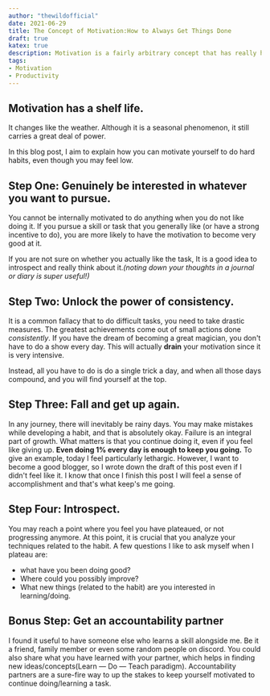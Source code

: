 ```yaml
---
author: "thewildofficial"
date: 2021-06-29
title: The Concept of Motivation:How to Always Get Things Done
draft: true
katex: true
description: Motivation is a fairly arbitrary concept that has really high stakes in our fast paced world,How can one make the best of it?
tags: 
- Motivation
- Productivity
---
```


## Motivation has a shelf life.

It changes like the weather.
Although it is a seasonal phenomenon, it still carries a great deal of power.

In this blog post, I aim to explain how you can motivate yourself to do hard habits, even though you may feel low.

## Step One: Genuinely be interested in whatever you want to pursue.

You cannot be internally motivated to do anything when you do not like doing it. If you pursue a skill or task that you generally like (or have a strong incentive to do), you are more likely to have the motivation to become very good at it.

If you are not sure on whether you actually like the task, It is a good idea to introspect and really think about it.*(noting down your thoughts in a journal or diary is super useful!)*

## Step Two: Unlock the power of consistency.

It is a common fallacy that to do difficult tasks, you need to take drastic measures. The greatest achievements come out of small actions done *consistently*.
If you have the dream of becoming a great magician, you don't have to do a show every day. This will actually **drain** your motivation since it is very intensive.

Instead, all you have to do is do a single trick a day, and when all those days compound, and you will find yourself at the top.

## Step Three: Fall and get up again.

In any journey, there will inevitably be rainy days. You may make mistakes while developing a habit, and that is absolutely okay.
Failure is an integral part of growth. What matters is that you continue doing it, even if you feel like giving up. **Even doing 1% every day is enough to keep you going.**
To give an example, today I feel particularly lethargic. However, I want to become a good blogger, so I wrote down the draft of this post even if I didn't feel like it. I know that once I finish this post I will feel a sense of accomplishment and that's what keep's me going.

##  Step Four: Introspect.

You may reach a point where you feel you have plateaued, or not progressing anymore. At this point, it is crucial that you analyze your techniques related to the habit. A few questions I like to ask myself when I plateau are:
- what have you been doing good?
- Where could you possibly improve?
- What new things (related to the habit) are you interested in learning/doing.


## Bonus Step: Get an accountability partner
 
 I found it useful to have someone else who learns a skill alongside me. Be it a friend, family member or even some random people on discord. You could also share what you have learned with your partner, which helps in finding new ideas/concepts(Learn — Do — Teach paradigm). Accountability partners are a sure-fire way to up the stakes to keep yourself motivated to continue doing/learning a task.
 
 
